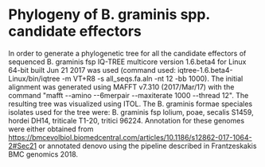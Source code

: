 # Phylogeny of B. graminis spp. candidate effectors

In order to generate a phylogenetic tree for all the candidate effectors of sequenced B. graminis fsp IQ-TREE multicore version 1.6.beta4 for Linux 64-bit built Jun 21 2017 was used (command used: iqtree-1.6.beta4-Linux/bin/iqtree -m VT+R8 -s all_seqs.fa.aln -nt 12 -bb 1000). The initial alignment was generated using MAFFT v7.310 (2017/Mar/17) with the command "mafft --amino --6merpair --maxiterate 1000 --thread 12". The resulting tree was visualized using ITOL. The B. graminis formae speciales isolates used for the tree were: B. graminis fsp lolium, poae, secalis S1459, hordei DH14, triticale T1-20, tritici 96224. Annotation for these genomes were either obtained from https://bmcevolbiol.biomedcentral.com/articles/10.1186/s12862-017-1064-2#Sec21 or annotated denovo using the pipeline described in Frantzeskakis BMC genomics 2018.
